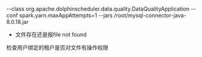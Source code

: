 --class org.apache.dolphinscheduler.data.quality.DataQualityApplication --conf spark.yarn.maxAppAttempts=1 --jars /root/mysql-connector-java-8.0.18.jar


* 文件存在还是报file not found

检查用户绑定的租户是否对文件有操作权限
